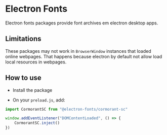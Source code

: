 # Electron Fonts

Electron fonts packages provide font archives em electron desktop apps.

## Limitations

These packages may not work in `BrowserWindow` instances that loaded online webpages. That happens because electron by default not allow load local resources in webpages.

## How to use

* Install the package

* On your `preload.js`, add:

```ts
import CormorantSC from "@electron-fonts/cormorant-sc"

window.addEventListener("DOMContentLoaded", () => {
    CormorantSC.inject()
})
```